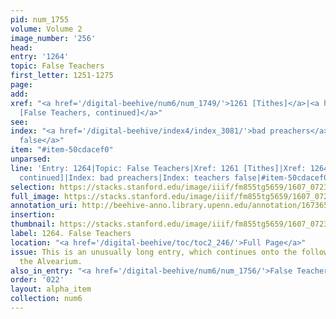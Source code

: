 ```yaml
---
pid: num_1755
volume: Volume 2
image_number: '256'
head:
entry: '1264'
topic: False Teachers
first_letter: 1251-1275
page:
add:
xref: "<a href='/digital-beehive/num6/num_1749/'>1261 [Tithes]</a>|<a href='/digital-beehive/num6/num_1756/'>1264
  [False Teachers, continued]</a>"
see:
index: "<a href='/digital-beehive/index4/index_3081/'>bad preachers</a>|<a href='/digital-beehive/index5/index_4081/'>teachers
  false</a>"
item: "#item-50cdacef0"
unparsed:
line: 'Entry: 1264|Topic: False Teachers|Xref: 1261 [Tithes]|Xref: 1264 [False Teachers,
  continued]|Index: bad preachers|Index: teachers false|#item-50cdacef0'
selection: https://stacks.stanford.edu/image/iiif/fm855tg5659/1607_0723/850,3039,2876,2006/full/0/default.jpg
full_image: https://stacks.stanford.edu/image/iiif/fm855tg5659/1607_0723/full/full/0/default.jpg
annotation_uri: http://beehive-anno.library.upenn.edu/annotation/1673650132930
insertion:
thumbnail: https://stacks.stanford.edu/image/iiif/fm855tg5659/1607_0723/850,3039,600,180/250,/0/default.jpg
label: 1264. False Teachers
location: "<a href='/digital-beehive/toc/toc2_246/'>Full Page</a>"
issue: This is an unusually long entry, which continues onto the following page of
  the Alvearium.
also_in_entry: "<a href='/digital-beehive/num6/num_1756/'>False Teachers, continued</a>"
order: '022'
layout: alpha_item
collection: num6
---
```

